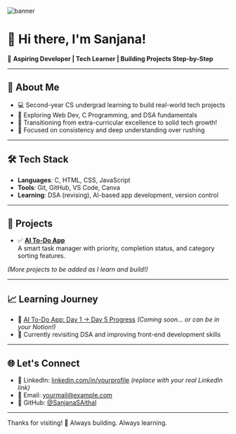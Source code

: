 ![banner](https://i.postimg.cc/cJBw2wWY/Sanjana-S-Aithal-1.png)
# 👋 Hi there, I'm Sanjana!

🎯 **Aspiring Developer | Tech Learner | Building Projects Step-by-Step**

---

## 🚀 About Me
- 💻 Second-year CS undergrad learning to build real-world tech projects
- 🌱 Exploring Web Dev, C Programming, and DSA fundamentals
- 🔄 Transitioning from extra-curricular excellence to solid tech growth!
- 🧠 Focused on consistency and deep understanding over rushing

---

## 🛠️ Tech Stack
- **Languages**: C, HTML, CSS, JavaScript
- **Tools**: Git, GitHub, VS Code, Canva
- **Learning**: DSA (revising), AI-based app development, version control

---

## 📂 Projects
- ✅ **[AI To-Do App](https://github.com/SanjanaSAithal/todo-app-ai-powered)**  
  A smart task manager with priority, completion status, and category sorting features.

*(More projects to be added as I learn and build!)*

---

## 📈 Learning Journey
- 🧩 [AI To-Do App: Day 1 → Day 5 Progress](#) *(Coming soon... or can be in your Notion!)*
- 🎯 Currently revisiting DSA and improving front-end development skills

---

## 🌐 Let's Connect
- 💼 LinkedIn: [linkedin.com/in/yourprofile](#) *(replace with your real LinkedIn link)*
- 📧 Email: yourmail@example.com
- 📍 GitHub: [@SanjanaSAithal](https://github.com/SanjanaSAithal)

---

Thanks for visiting! 🌟 Always building. Always learning.
